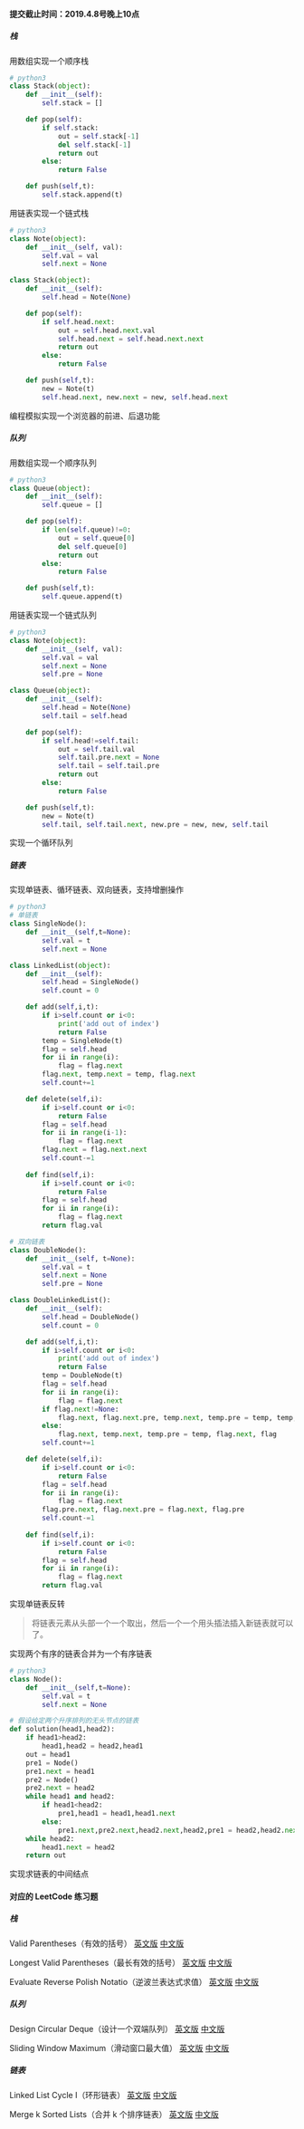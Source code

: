 #### 提交截止时间：2019.4.8号晚上10点 
##### 栈
用数组实现一个顺序栈
```python
# python3
class Stack(object):
    def __init__(self):
        self.stack = []

    def pop(self):
        if self.stack:
            out = self.stack[-1]
            del self.stack[-1]
            return out
        else:
            return False

    def push(self,t):
        self.stack.append(t)
```
用链表实现一个链式栈
```python
# python3
class Note(object):
    def __init__(self, val):
        self.val = val
        self.next = None

class Stack(object):
    def __init__(self):
        self.head = Note(None)

    def pop(self):
        if self.head.next:
            out = self.head.next.val
            self.head.next = self.head.next.next
            return out
        else:
            return False

    def push(self,t):
        new = Note(t)
        self.head.next, new.next = new, self.head.next
```
编程模拟实现一个浏览器的前进、后退功能
##### 队列
用数组实现一个顺序队列
```python
# python3
class Queue(object):
    def __init__(self):
        self.queue = []

    def pop(self):
        if len(self.queue)!=0:
            out = self.queue[0]
            del self.queue[0]
            return out
        else:
            return False

    def push(self,t):
        self.queue.append(t)
```
用链表实现一个链式队列
```python
# python3
class Note(object):
    def __init__(self, val):
        self.val = val
        self.next = None
        self.pre = None

class Queue(object):
    def __init__(self):
        self.head = Note(None)
        self.tail = self.head

    def pop(self):
        if self.head!=self.tail:
            out = self.tail.val
            self.tail.pre.next = None
            self.tail = self.tail.pre
            return out
        else:
            return False

    def push(self,t):
        new = Note(t)
        self.tail, self.tail.next, new.pre = new, new, self.tail
```
实现一个循环队列
##### 链表
实现单链表、循环链表、双向链表，支持增删操作
```python
# python3
# 单链表
class SingleNode():
    def __init__(self,t=None):
        self.val = t
        self.next = None

class LinkedList(object):
    def __init__(self):
        self.head = SingleNode()
        self.count = 0

    def add(self,i,t):
        if i>self.count or i<0:
            print('add out of index')
            return False
        temp = SingleNode(t)
        flag = self.head
        for ii in range(i):
            flag = flag.next
        flag.next, temp.next = temp, flag.next
        self.count+=1

    def delete(self,i):
        if i>self.count or i<0:
            return False
        flag = self.head
        for ii in range(i-1):
            flag = flag.next
        flag.next = flag.next.next
        self.count-=1
    
    def find(self,i):
        if i>self.count or i<0:
            return False
        flag = self.head
        for ii in range(i):
            flag = flag.next
        return flag.val

# 双向链表
class DoubleNode():
    def __init__(self, t=None):
        self.val = t
        self.next = None
        self.pre = None

class DoubleLinkedList():
    def __init__(self):
        self.head = DoubleNode()
        self.count = 0

    def add(self,i,t):
        if i>self.count or i<0:
            print('add out of index')
            return False
        temp = DoubleNode(t)
        flag = self.head
        for ii in range(i):
            flag = flag.next
        if flag.next!=None:
            flag.next, flag.next.pre, temp.next, temp.pre = temp, temp, flag.next, flag
        else:
            flag.next, temp.next, temp.pre = temp, flag.next, flag
        self.count+=1

    def delete(self,i):
        if i>self.count or i<0:
            return False
        flag = self.head
        for ii in range(i):
            flag = flag.next
        flag.pre.next, flag.next.pre = flag.next, flag.pre
        self.count-=1
    
    def find(self,i):
        if i>self.count or i<0:
            return False
        flag = self.head
        for ii in range(i):
            flag = flag.next
        return flag.val
```
实现单链表反转  
> 将链表元素从头部一个一个取出，然后一个一个用头插法插入新链表就可以了。  

实现两个有序的链表合并为一个有序链表
```python
# python3
class Node():
    def __init__(self,t=None):
        self.val = t
        self.next = None

# 假设给定两个升序排列的无头节点的链表
def solution(head1,head2):
    if head1>head2:
        head1,head2 = head2,head1
    out = head1
    pre1 = Node()
    pre1.next = head1
    pre2 = Node()
    pre2.next = head2
    while head1 and head2:
        if head1<head2:
            pre1,head1 = head1,head1.next
        else:
            pre1.next,pre2.next,head2.next,head2,pre1 = head2,head2.next,head1,head2.next,head2
    while head2:
        head1.next = head2
    return out
```
实现求链表的中间结点
#### 对应的 LeetCode 练习题
##### 栈
Valid Parentheses（有效的括号）
[英文版](https://leetcode.com/problems/valid-parentheses/)
[中文版](https://leetcode-cn.com/problems/valid-parentheses/)

Longest Valid Parentheses（最长有效的括号）
[英文版](https://leetcode.com/problems/longest-valid-parentheses/)
[中文版](https://leetcode-cn.com/problems/longest-valid-parentheses/)

Evaluate Reverse Polish Notatio（逆波兰表达式求值）
[英文版](https://leetcode.com/problems/evaluate-reverse-polish-notation/)
[中文版](https://leetcode-cn.com/problems/evaluate-reverse-polish-notation/)

##### 队列
Design Circular Deque（设计一个双端队列）
[英文版](https://leetcode.com/problems/design-circular-deque/)
[中文版](https://leetcode-cn.com/problems/design-circular-deque/)

Sliding Window Maximum（滑动窗口最大值）
[英文版](https://leetcode.com/problems/sliding-window-maximum/)
[中文版](https://leetcode-cn.com/problems/sliding-window-maximum/)

##### 链表
Linked List Cycle I（环形链表）
[英文版](https://leetcode.com/problems/linked-list-cycle/)
[中文版](https://leetcode-cn.com/problems/linked-list-cycle/)

Merge k Sorted Lists（合并 k 个排序链表）
[英文版](https://leetcode.com/problems/merge-k-sorted-lists/)
[中文版](https://leetcode-cn.com/problems/merge-k-sorted-lists/)
